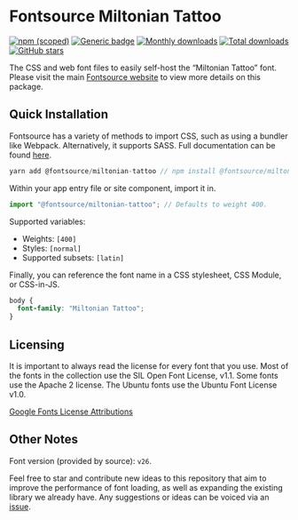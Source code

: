 # Fontsource Miltonian Tattoo

[![npm (scoped)](https://img.shields.io/npm/v/@fontsource/miltonian-tattoo?color=brightgreen)](https://www.npmjs.com/package/@fontsource/miltonian-tattoo) [![Generic badge](https://img.shields.io/badge/fontsource-passing-brightgreen)](https://github.com/fontsource/fontsource) [![Monthly downloads](https://badgen.net/npm/dm/@fontsource/miltonian-tattoo)](https://github.com/fontsource/fontsource) [![Total downloads](https://badgen.net/npm/dt/@fontsource/miltonian-tattoo)](https://github.com/fontsource/fontsource) [![GitHub stars](https://img.shields.io/github/stars/fontsource/fontsource.svg?style=social&label=Star)](https://github.com/fontsource/fontsource/stargazers)

The CSS and web font files to easily self-host the “Miltonian Tattoo” font. Please visit the main [Fontsource website](https://fontsource.org/fonts/miltonian-tattoo) to view more details on this package.

## Quick Installation

Fontsource has a variety of methods to import CSS, such as using a bundler like Webpack. Alternatively, it supports SASS. Full documentation can be found [here](https://fontsource.org/docs/introduction).

```javascript
yarn add @fontsource/miltonian-tattoo // npm install @fontsource/miltonian-tattoo
```

Within your app entry file or site component, import it in.

```javascript
import "@fontsource/miltonian-tattoo"; // Defaults to weight 400.
```

Supported variables:

- Weights: `[400]`
- Styles: `[normal]`
- Supported subsets: `[latin]`

Finally, you can reference the font name in a CSS stylesheet, CSS Module, or CSS-in-JS.

```css
body {
  font-family: "Miltonian Tattoo";
}
```

## Licensing

It is important to always read the license for every font that you use.
Most of the fonts in the collection use the SIL Open Font License, v1.1. Some fonts use the Apache 2 license. The Ubuntu fonts use the Ubuntu Font License v1.0.

[Google Fonts License Attributions](https://fonts.google.com/attribution)

## Other Notes

Font version (provided by source): `v26`.

Feel free to star and contribute new ideas to this repository that aim to improve the performance of font loading, as well as expanding the existing library we already have. Any suggestions or ideas can be voiced via an [issue](https://github.com/fontsource/fontsource/issues).
